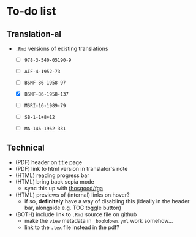 # To-do list

## Translation-al

- `.Rmd` versions of existing translations
  + [ ] `978-3-540-05190-9`
  + [ ] `AIF-4-1952-73`
  + [ ] `BSMF-86-1958-97`
  + [x] `BSMF-86-1958-137`
  + [ ] `MSRI-16-1989-79`
  + [ ] `SB-1-1+8+12`
  + [ ] `MA-146-1962-331`


## Technical

- (PDF) header on title page
- (PDF) link to html version in translator's note
- (HTML) reading progress bar
- (HTML) bring back sepia mode
  + sync this up with [thosgood/fga](https://github.com/thosgood/fga)
- (HTML) previews of (internal) links on hover?
  + if so, **definitely** have a way of disabling this (ideally in the header bar, alongside e.g. TOC toggle button)
- (BOTH) include link to `.Rmd` source file on github
  + make the `view` metadata in `_bookdown.yml` work somehow...
  + link to the `.tex` file instead in the pdf?
